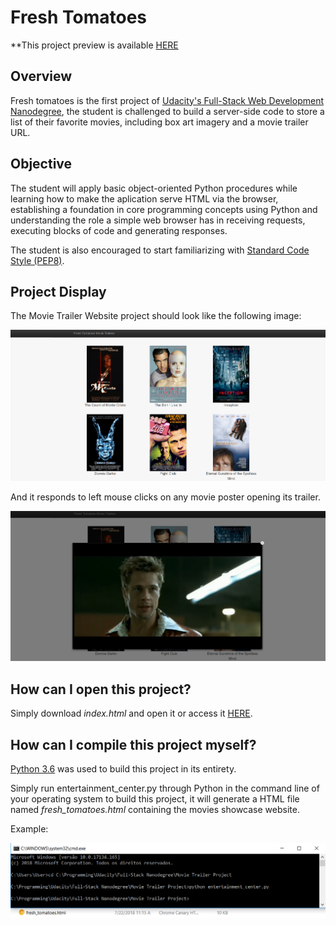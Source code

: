 # Fresh Tomatoes

\**This project preview is available [HERE](https://edugord.github.io/Movie-Trailer-Prject/)

## Overview

Fresh tomatoes is the first project of [Udacity's Full-Stack Web Development Nanodegree](https://br.udacity.com/course/full-stack-web-developer-nanodegree--nd004?gclid=CjwKCAjw1tDaBRAMEiwA0rYbSNfv282tTxofILpC99Wtn_T2hK0e7_Kt8NNHD0OucIeCPKCMEn754BoCiiMQAvD_BwE),
the student is challenged to build a server-side code to store a list of their
favorite movies, including box art imagery and a movie trailer URL.

## Objective

The student will apply basic object-oriented Python procedures while learning
how to make the aplication serve HTML via the browser, establishing a foundation
in core programming concepts using Python and understanding the role a simple
web browser has in receiving requests, executing blocks of code and generating
responses.

The student is also encouraged to start familiarizing with [Standard Code Style (PEP8)](https://www.python.org/dev/peps/pep-0008/).

## Project Display

The Movie Trailer Website project should look like the following image:

![Main page](README_img/project_display.PNG)

And it responds to left mouse clicks on any movie poster opening its trailer.

![Trailer display](README_img/project_display_2.PNG)

## How can I open this project?

Simply download *index.html* and open it or access it [HERE](https://edugord.github.io/Movie-Trailer-Prject/).

## How can I compile this project myself?

[Python 3.6](https://www.python.org/downloads/release/python-360/) was used to build this project in its entirety.

Simply run entertainment_center.py through Python in the command line of your operating system to build this project, it will generate a HTML file named *fresh_tomatoes.html* containing the movies showcase website.

Example:

![Windows CMD Compiling Example](README_img/cmd_example.png)
